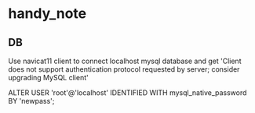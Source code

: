 # handy_note

## DB

Use navicat11 client to connect localhost mysql database and get 'Client does not support authentication protocol requested by server; consider upgrading MySQL client'

ALTER USER 'root'@'localhost' IDENTIFIED WITH mysql_native_password BY 'newpass';

